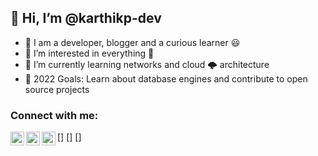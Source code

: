 ## 👋 Hi, I’m @karthikp-dev

- 👋 I am a developer, blogger and a curious learner 😃
- 👀 I’m interested in everything 🤣
- 🌱 I’m currently learning networks and cloud 🌩️ architecture
- 🎯 2022 Goals: Learn about database engines and contribute to open source projects

### Connect with me:

[<img align="left" alt="karthik | YouTube" width="22px" src="https://cdn.jsdelivr.net/npm/simple-icons@v3/icons/youtube.svg" />]
[<img align="left" alt="karthik | Twitter" width="22px" src="https://cdn.jsdelivr.net/npm/simple-icons@v3/icons/twitter.svg" />]
[<img align="left" alt="karthik | LinkedIn" width="22px" src="https://cdn.jsdelivr.net/npm/simple-icons@v3/icons/linkedin.svg" />]
